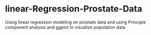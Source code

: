 # linear-Regression-Prostate-Data
Using linear regression modeling on prostate data and using Principle component analysis and ggplot to visualize population data
